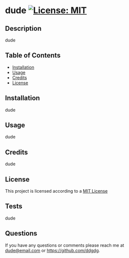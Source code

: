 # dude [![License: MIT](https://img.shields.io/badge/License-MIT-yellow.svg)](https://opensource.org/licenses/MIT)
  
  ## Description

  dude

  ## Table of Contents

  - [Installation](#installation)
  - [Usage](#usage)
  - [Credits](#credits)
  - [License](#license)

  ## Installation

  dude

  ## Usage

  dude

  ## Credits

  dude

  ## License

  This project is licensed according to a [MIT License](https://opensource.org/licenses/MIT)

  ## Tests

  dude

  ## Questions

  If you have any questions or comments please reach me at dude@email.com or https://github.com/ddgdg.
